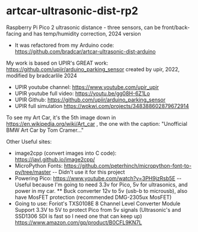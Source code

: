 # artcar-ultrasonic-dist-rp2
Raspberry Pi Pico 2 ultrasonic distance - three sensors, can be front/back-facing and has temp/humidity correction, 2024 version
* It was refactored from my Arduino code: https://github.com/bradcar/artcar-ultrasonic-dist-arduino

My work is based on UPIR's GREAT work: https://github.com/upiir/arduino_parking_sensor created by upir, 2022, modified by bradcarlile 2024
* UPIR youtube channel: https://www.youtube.com/upir_upir
* UPIR youtube full video: https://youtu.be/gg08H-6Z1Lo
* UPIR Github: https://github.com/upiir/arduino_parking_sensor
* UPIR full simulation https://wokwi.com/projects/348388602879672914

To see my Art Car, it's the 5th image down in https://en.wikipedia.org/wiki/Art_car  , the one with the caption: "Unofficial BMW Art Car by Tom Cramer..."

Other Useful sites:
* image2cpp (convert images into C code): https://javl.github.io/image2cpp/
* MicroPython Fonts:  https://github.com/peterhinch/micropython-font-to-py/tree/master -- Didn't use it for this project
* Powering Pico: https://www.youtube.com/watch?v=3PH9jzRsb5E -- Useful because I'm going to need 3.3v for Pico, 5v for ultrasonics, and power in my car.
** Buck converter 12v to 5v (usb-b to microusb), also have MosFET protection (recommended DMG-2305ux MosFET)
* Going to use: Foriot's TXS0108E 8 Channel Level Converter Module Support 3.3V to 5V to protect Pico from 5v signals (Ultrasonic's and SSD1306 SDI is fast so I need one that can keep up) https://www.amazon.com/gp/product/B0CFL9KN7L
